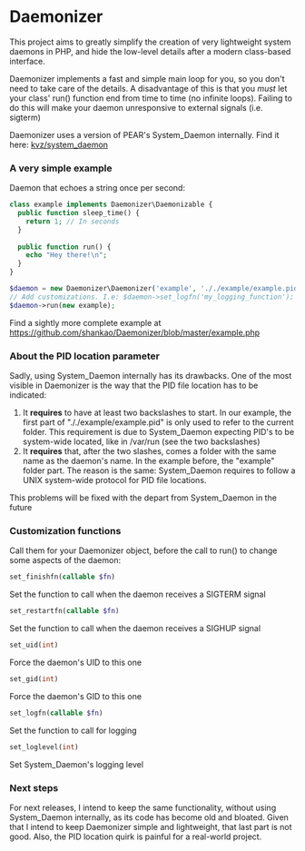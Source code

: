 # Daemonizer

This project aims to greatly simplify the creation of very lightweight system daemons in PHP, and hide the low-level details
after a modern class-based interface.

Daemonizer implements a fast and simple main loop for you, so you don't need to take care of the details.
A disadvantage of this is that you *must* let your class' run() function end from time to time (no infinite loops). Failing to do this will make your daemon unresponsive to external signals (i.e. sigterm)

Daemonizer uses a version of PEAR's System_Daemon internally. Find it here: [kvz/system_daemon](https://github.com/kvz/system_daemon)

### A very simple example

Daemon that echoes a string once per second:

```php
class example implements Daemonizer\Daemonizable {
  public function sleep_time() {
    return 1; // In seconds
  }
  
  public function run() {
    echo "Hey there!\n";
  }
}

$daemon = new Daemonizer\Daemonizer('example', '././example/example.pid');
// Add customizations. I.e: $daemon->set_logfn('my_logging_function');
$daemon->run(new example);
```

Find a sightly more complete example at https://github.com/shankao/Daemonizer/blob/master/example.php

### About the PID location parameter

Sadly, using System_Daemon internally has its drawbacks. One of the most visible in Daemonizer is the way that the PID file location has to be indicated: 

1. It **requires** to have at least two backslashes to start. In our example, the first part of "././example/example.pid" is only used to refer to the current folder. This requirement is due to System_Daemon expecting PID's to be system-wide located, like in /var/run (see the two backslashes)
2. It **requires** that, after the two slashes, comes a folder with the same name as the daemon's name. In the example before, the "example" folder part. The reason is the same: System_Daemon requires to follow a UNIX system-wide protocol for PID file locations.

This problems will be fixed with the depart from System_Daemon in the future

### Customization functions

Call them for your Daemonizer object, before the call to run() to change some aspects of the daemon:

```php
set_finishfn(callable $fn)
```
Set the function to call when the daemon receives a SIGTERM signal

```php
set_restartfn(callable $fn)
```
Set the function to call when the daemon receives a SIGHUP signal

```php
set_uid(int)
```
Force the daemon's UID to this one

```php
set_gid(int)
```
Force the daemon's GID to this one

```php
set_logfn(callable $fn)
```
Set the function to call for logging

```php
set_loglevel(int)
```
Set System_Daemon's logging level

### Next steps

For next releases, I intend to keep the same functionality, without using System_Daemon internally, as its code has become old and bloated. Given that I intend to keep Daemonizer simple and lightweight, that last part is not good.
Also, the PID location quirk is painful for a real-world project.
